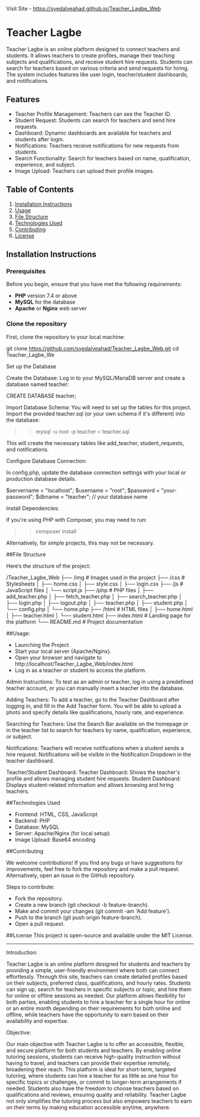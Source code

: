 Visit Site - https://syedalveahad.github.io/Teacher_Lagbe_Web

# Teacher Lagbe

Teacher Lagbe is an online platform designed to connect teachers and students. It allows teachers to create profiles, manage their teaching subjects and qualifications, and receive student hire requests. Students can search for teachers based on various criteria and send requests for hiring. The system includes features like user login, teacher/student dashboards, and notifications.

## Features

- Teacher Profile Management: Teachers can see the Teacher ID.
- Student Request: Students can search for teachers and send hire requests.
- Dashboard: Dynamic dashboards are available for teachers and students after login.
- Notifications: Teachers receive notifications for new requests from students.
- Search Functionality: Search for teachers based on name, qualification, experience, and subject.
- Image Upload: Teachers can upload their profile images.

## Table of Contents

1. [Installation Instructions](#installation-instructions)
2. [Usage](#usage)
3. [File Structure](#file-structure)
4. [Technologies Used](#technologies-used)
5. [Contributing](#contributing)
6. [License](#license)

## Installation Instructions

### Prerequisites

Before you begin, ensure that you have met the following requirements:

- **PHP** version 7.4 or above
- **MySQL** for the database
- **Apache** or **Nginx** web server

### Clone the repository

First, clone the repository to your local machine:

git clone https://github.com/syedalveahad/Teacher_Lagbe_Web.git
cd Teacher_Lagbe_We

Set up the Database

Create the Database: Log in to your MySQL/MariaDB server and create a database named teacher:

CREATE DATABASE teacher;

Import Database Schema: You will need to set up the tables for this project. Import the provided teacher.sql (or your own schema if it's different) into the database:

>> mysql -u root -p teacher < teacher.sql

This will create the necessary tables like add_teacher, student_requests, and notifications.

Configure Database Connection:

In config.php, update the database connection settings with your local or production database details.

$servername = "localhost";
$username = "root";
$password = "your-password";
$dbname = "teacher";  // your database name

Install Dependencies:

If you're using PHP with Composer, you may need to run:

>> composer install

Alternatively, for simple projects, this may not be necessary.

##File Structure

Here’s the structure of the project:

/Teacher_Lagbe_Web
├── /img                   # Images used in the project
├── /css                   # Stylesheets
│   ├── home.css
│   ├── style.css
│   ├── login.css
├── /js                    # JavaScript files
│   └── script.js
├── /php                   # PHP files
│   ├── add_teacher.php
│   ├── fetch_teacher.php
│   ├── search_teacher.php
│   ├── login.php
│   ├── logout.php
│   ├── teacher.php
│   ├── student.php
│   └── config.php
│   └── home.php
├── /html                  # HTML files
│   ├── home.html
│   ├── teacher.html
│   └── student.html
├── index.html             # Landing page for the platform
└── README.md              # Project documentation

##Usage:

- Launching the Project
- Start your local server (Apache/Nginx).
- Open your browser and navigate to http://localhost/Teacher_Lagbe_Web/index.html
- Log in as a teacher or student to access the platform.

Admin Instructions:
To test as an admin or teacher, log in using a predefined teacher account, or you can manually insert a teacher into the database.

Adding Teachers:
To add a teacher, go to the Teacher Dashboard after logging in, and fill in the Add Teacher form. You will be able to upload a photo and specify details like qualifications, hourly rate, and experience.

Searching for Teachers:
Use the Search Bar available on the homepage or in the teacher list to search for teachers by name, qualification, experience, or subject.

Notifications:
Teachers will receive notifications when a student sends a hire request. Notifications will be visible in the Notification Dropdown in the teacher dashboard.

Teacher/Student Dashboard:
Teacher Dashboard: Shows the teacher's profile and allows managing student hire requests.
Student Dashboard: Displays student-related information and allows browsing and hiring teachers.

##Technologies Used

- Frontend: HTML, CSS, JavaScript
- Backend: PHP
- Database: MySQL
- Server: Apache/Nginx (for local setup)
- Image Upload: Base64 encoding

##Contributing

We welcome contributions! If you find any bugs or have suggestions for improvements, feel free to fork the repository and make a pull request. Alternatively, open an issue in the GitHub repository.

Steps to contribute:

- Fork the repository.
- Create a new branch (git checkout -b feature-branch).
- Make and commit your changes (git commit -am 'Add feature').
- Push to the branch (git push origin feature-branch).
- Open a pull request.

##License
This project is open-source and available under the MIT License.

-----------------------------------------------------------------

Introduction:

Teacher Lagbe is an online platform designed for students and teachers by providing a simple, user-friendly environment where both can connect effortlessly. Through this site, teachers can create detailed profiles based on their subjects, preferred class, qualifications, and hourly rates. Students can sign up, search for teachers in specific subjects or topic, and hire them for online or offline sessions as needed. Our platform allows flexibility for both parties, enabling students to hire a teacher for a single hour for online or an entire month depending on their requirements for both online and offline, while teachers have the opportunity to earn based on their availability and expertise.

Objective:

Our main objective with Teacher Lagbe is to offer an accessible, flexible, and secure platform for both students and teachers. By enabling online tutoring sessions, students can receive high-quality instruction without having to travel, and teachers can provide their expertise remotely, broadening their reach. This platform is ideal for short-term, targeted tutoring, where students can hire a teacher for as little as one hour for specific topics or challenges, or commit to longer-term arrangements if needed. Students also have the freedom to choose teachers based on qualifications and reviews, ensuring quality and reliability. Teacher Lagbe not only simplifies the tutoring process but also empowers teachers to earn on their terms by making education accessible anytime, anywhere.
